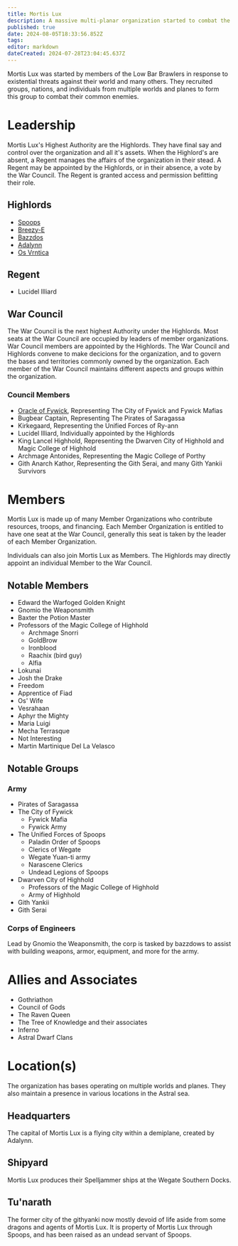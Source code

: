 ```yaml
---
title: Mortis Lux
description: A massive multi-planar organization started to combat the Ithilid threat
published: true
date: 2024-08-05T18:33:56.852Z
tags: 
editor: markdown
dateCreated: 2024-07-28T23:04:45.637Z
---
```


Mortis Lux was started by members of the Low Bar Brawlers in response to existential threats against their world and many others. They recruited groups, nations, and individuals from multiple worlds and planes to form this group to combat their common enemies.

# Leadership
Mortis Lux's Highest Authority are the Highlords. They have final say and control over the organization and all it's assets. When the Highlord's are absent, a Regent manages the affairs of the organization in their stead. A Regent may be appointed by the Highlords, or in their absence, a vote by the War Council. The Regent is granted access and permission befitting their role.
## Highlords
- [Spoops](/characters/spoops)
- [Breezy-E](/characters/breezy)
- [Bazzdos](/characters/bazzdos)
- [Adalynn](/characters/adalynn)
- [Os Vrntica](/characters/os)

## Regent
- Lucidel Illiard

## War Council
The War Council is the next highest Authority under the Highlords. Most seats at the War Council are occupied by leaders of member organizations. War Council members are appointed by the Highlords. The War Council and Highlords convene to make decicions for the organization, and to govern the bases and territories commonly owned by the organization. Each member of the War Council maintains different aspects and groups within the organization. 
### Council Members
- [Oracle of Fywick](/characters/oracle-of-fywick), Representing The City of Fywick and Fywick Mafias
- Bugbear Captain, Representing The Pirates of Saragassa
- Kirkegaard, Representing the Unified Forces of Ry-ann
- Lucidel Illiard, Individually appointed by the Highlords
- King Lancel Highhold, Representing the Dwarven City of Highhold and Magic College of Highhold
- Archmage Antonides, Representing the Magic College of Porthy
- Gith Anarch Kathor, Representing the Gith Serai, and many Gith Yankii Survivors


# Members
Mortis Lux is made up of many Member Organizations who contribute resources, troops, and financing. Each Member Organization is entitled to have one seat at the War Council, generally this seat is taken by the leader of each Member Organization. 

Individuals can also join Mortis Lux as Members. The Highlords may directly appoint an individual Member to the War Council. 

## Notable Members
- Edward the Warfoged Golden Knight
- Gnomio the Weaponsmith
- Baxter the Potion Master
- Professors of the Magic College of Highhold
	- Archmage Snorri
	- GoldBrow
  - Ironblood
  - Raachix (bird guy)
  - Alfia
- Lokunai
- Josh the Drake
- Freedom
- Apprentice of Fiad
- Os' Wife
- Vesrahaan
- Aphyr the Mighty
- Maria Luigi
- Mecha Terrasque
- Not Interesting
- Martin Martinique Del La Velasco


## Notable Groups
### Army
- Pirates of Saragassa
- The City of Fywick
	- Fywick Mafia
	- Fywick Army
- The Unified Forces of Spoops
	- Paladin Order of Spoops
	- Clerics of Wegate
	- Wegate Yuan-ti army
	- Narascene Clerics
 	- Undead Legions of Spoops
- Dwarven City of Highhold
	- Professors of the Magic College of Highhold
  - Army of Highhold
- Gith Yankii
- Gith Serai


### Corps of Engineers
Lead by Gnomio the Weaponsmith, the corp is tasked by bazzdows to assist with building weapons, armor, equipment, and more for the army.


# Allies and Associates
- Gothriathon
- Council of Gods
- The Raven Queen
- The Tree of Knowledge and their associates
- Inferno
- Astral Dwarf Clans


# Location(s)
The organization has bases operating on multiple worlds and planes. They also maintain a presence in various locations in the Astral sea. 

## Headquarters
The capital of Mortis Lux is a flying city within a demiplane, created by Adalynn.

## Shipyard
Mortis Lux produces their Spelljammer ships at the Wegate Southern Docks. 

## Tu'narath
The former city of the githyanki now mostly devoid of life aside from some dragons and agents of Mortis Lux. It is property of Mortis Lux through Spoops, and has been raised as an undead servant of Spoops. 

